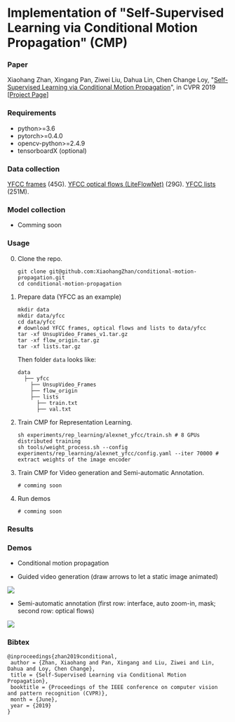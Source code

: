 # Implementation of "Self-Supervised Learning via Conditional Motion Propagation" (CMP)

### Paper

Xiaohang Zhan, Xingang Pan, Ziwei Liu, Dahua Lin, Chen Change Loy, "[Self-Supervised Learning via Conditional Motion Propagation](https://arxiv.org/abs/1903.11412)", in CVPR 2019 [[Project Page](http://mmlab.ie.cuhk.edu.hk/projects/CMP/)]

### Requirements
 
* python>=3.6
* pytorch>=0.4.0
* opencv-python>=2.4.9
* tensorboardX (optional)

### Data collection

[YFCC frames](https://dl.fbaipublicfiles.com/unsupervised-video/UnsupVideo_Frames_v1.tar.gz) (45G).
[YFCC optical flows (LiteFlowNet)](https://drive.google.com/open?id=1S_TU1UjKms-U_Q4bOhXfUfIJX5hgwOtq) (29G).
[YFCC lists](https://drive.google.com/open?id=1ObzO7xWXolPKrIC39XCvjttZYEoVn6k2) (251M).

### Model collection

* Comming soon

### Usage
0. Clone the repo.

    ```shell
    git clone git@github.com:XiaohangZhan/conditional-motion-propagation.git
    cd conditional-motion-propagation
    ```

1. Prepare data (YFCC as an example)

    ```shell
    mkdir data
    mkdir data/yfcc
    cd data/yfcc
    # download YFCC frames, optical flows and lists to data/yfcc
    tar -xf UnsupVideo_Frames_v1.tar.gz
    tar -xf flow_origin.tar.gz
    tar -xf lists.tar.gz
    ```
    Then folder `data` looks like:
    ```
    data
      ├── yfcc
        ├── UnsupVideo_Frames
        ├── flow_origin
        ├── lists
          ├── train.txt
          ├── val.txt
    ```

2. Train CMP for Representation Learning.

    ```shell
    sh experiments/rep_learning/alexnet_yfcc/train.sh # 8 GPUs distributed training
    sh tools/weight_process.sh --config experiments/rep_learning/alexnet_yfcc/config.yaml --iter 70000 # extract weights of the image encoder
    ```

3. Train CMP for Video generation and Semi-automatic Annotation.

    ```shell
    # comming soon
    ```

4. Run demos

    ```shell
    # comming soon
    ```

### Results

### Demos

* Conditional motion propagation

* Guided video generation (draw arrows to let a static image animated)

![](demos/demo_video_generation.gif)

* Semi-automatic annotation (first row: interface, auto zoom-in, mask; second row: optical flows)

![](demos/demo_annotation.gif)

### Bibtex

```
@inproceedings{zhan2019conditional,
 author = {Zhan, Xiaohang and Pan, Xingang and Liu, Ziwei and Lin, Dahua and Loy, Chen Change},
 title = {Self-Supervised Learning via Conditional Motion Propagation},
 booktitle = {Proceedings of the IEEE conference on computer vision and pattern recognition (CVPR)},
 month = {June},
 year = {2019}
}
```
